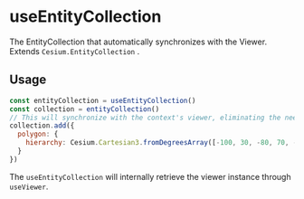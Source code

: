 # useEntityCollection

The EntityCollection that automatically synchronizes with the Viewer. Extends `Cesium.EntityCollection` .

## Usage

```js
const entityCollection = useEntityCollection()
const collection = entityCollection()
// This will synchronize with the context's viewer, eliminating the need for manually executing `viewer.entities.add()`.
collection.add({
  polygon: {
    hierarchy: Cesium.Cartesian3.fromDegreesArray([-100, 30, -80, 70, -10, 40])
  }
})
```

The `useEntityCollection` will internally retrieve the viewer instance through `useViewer`.
